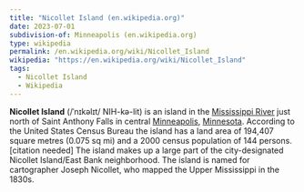 ```yaml
---
title: "Nicollet Island (en.wikipedia.org)"
date: 2023-07-01
subdivision-of: Minneapolis (en.wikipedia.org)
type: wikipedia
permalink: /en.wikipedia.org/wiki/Nicollet_Island
wikipedia: "https://en.wikipedia.org/wiki/Nicollet_Island"
tags:
  - Nicollet Island
  - Wikipedia
---
```

**Nicollet Island** (/ˈnɪkəlɪt/ NIH-kə-lit) is an island in the [Mississippi River](/en.wikipedia.org/wiki/Mississippi_River) just north of Saint Anthony Falls in central [Minneapolis](/en.wikipedia.org/wiki/Minneapolis), [Minnesota](/en.wikipedia.org/wiki/Minnesota). According to the United States Census Bureau the island has a land area of 194,407 square metres (0.075 sq mi) and a 2000 census population of 144 persons.[citation needed] The island makes up a large part of the city-designated Nicollet Island/East Bank neighborhood. The island is named for cartographer Joseph Nicollet, who mapped the Upper Mississippi in the 1830s.